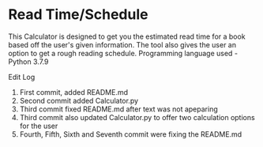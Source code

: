 # Read Time/Schedule
 This Calculator is designed to get you the 
 estimated read time for a book
 based off the user's given information.
 The tool also gives the user an option to get a rough reading schedule.
 Programming language used - Python 3.7.9

 Edit Log

 1. First commit, added README.md
 2. Second commit added Calculator.py
 3. Third commit fixed README.md after text was not apeparing
 4. Third commit also updated Calculator.py to offer two calculation options for the user
 5. Fourth, Fifth, Sixth and Seventh commit were fixing the README.md  

